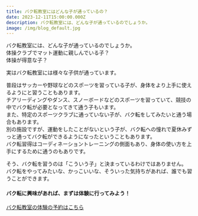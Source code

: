 ```yaml
---
title: バク転教室にはどんな子が通っているの？
date: 2023-12-11T15:00:00.000Z
description: バク転教室には、どんな子が通っているのでしょうか。
image: /img/blog_default.jpg
---
```

バク転教室には、どんな子が通っているのでしょうか。\
体操クラブでマット運動に親しんでいる子？\
体操が得意な子？

実はバク転教室には様々な子供が通っています。

普段はサッカーや野球などのスポーツを習っている子が、身体をより上手に使えるようにと習うこともあります。\
チアリーディングやダンス、スノーボードなどのスポーツを習っていて、競技の中でバク転が必要となってきて通う子もいます。\
また、特定のスポーツクラブに通っていない子が、バク転をしてみたいと通う場合もあります。\
別の施設ですが、運動をしたことがないという子が、バク転への憧れで夏休みずっと通ってバク転ができるようになったということもあります。\
バク転習得はコーディネーショントレーニングの側面もあり、身体の使い方を上手にするために通うのもありです。

そう、バク転を習うのは「こういう子」と決まっているわけではありません。\
バク転をやってみたいな、かっこいいな、そういった気持ちがあれば、誰でも習うことができます。

#### バク転に興味があれば、まずは体験に行ってみよう！

[バク転教室の体験の予約はこちら](/contact/)